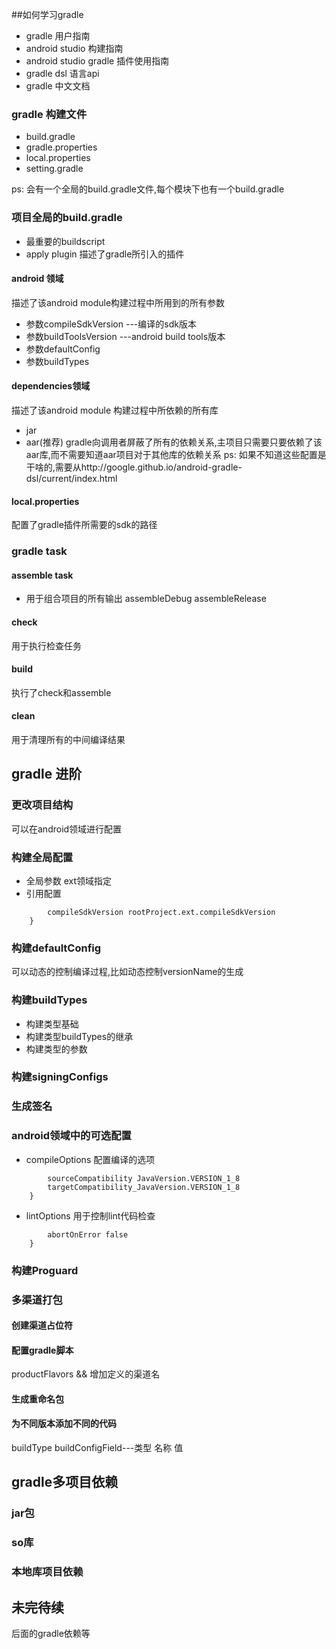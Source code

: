 ##如何学习gradle
* gradle 用户指南
* android studio 构建指南
* android studio gradle 插件使用指南
* gradle dsl 语言api
* gradle 中文文档 


### gradle 构建文件
* build.gradle
* gradle.properties
* local.properties
* setting.gradle

ps: 会有一个全局的build.gradle文件,每个模块下也有一个build.gradle

### 项目全局的build.gradle
* 最重要的buildscript
* apply plugin 描述了gradle所引入的插件
#### android 领域 
描述了该android module构建过程中所用到的所有参数

* 参数compileSdkVersion ---编译的sdk版本
* 参数buildToolsVersion ---android build tools版本
* 参数defaultConfig
* 参数buildTypes
#### dependencies领域 
描述了该android module 构建过程中所依赖的所有库

* jar
* aar(推荐) gradle向调用者屏蔽了所有的依赖关系,主项目只需要只要依赖了该aar库,而不需要知道aar项目对于其他库的依赖关系
ps: 如果不知道这些配置是干啥的,需要从http://google.github.io/android-gradle-dsl/current/index.html

#### local.properties
配置了gradle插件所需要的sdk的路径

### gradle task
#### assemble task 
* 用于组合项目的所有输出 assembleDebug assembleRelease
#### check
用于执行检查任务
#### build
执行了check和assemble
#### clean
用于清理所有的中间编译结果

## gradle 进阶
### 更改项目结构
可以在android领域进行配置
### 构建全局配置
* 全局参数 ext领域指定
* 引用配置 
``` android{
		compileSdkVersion rootProject.ext.compileSdkVersion
    }
```
### 构建defaultConfig
可以动态的控制编译过程,比如动态控制versionName的生成

### 构建buildTypes
* 构建类型基础
* 构建类型buildTypes的继承
* 构建类型的参数

### 构建signingConfigs
### 生成签名

### android领域中的可选配置
* compileOptions 配置编译的选项
``` compileOptions{
		sourceCompatibility JavaVersion.VERSION_1_8
		targetCompatibility_JavaVersion.VERSION_1_8
	}
```
* lintOptions
用于控制lint代码检查
``` lintOptions{
		abortOnError false
	}
```
### 构建Proguard
### 多渠道打包
#### 创建渠道占位符
#### 配置gradle脚本
productFlavors && 增加定义的渠道名
#### 生成重命名包
#### 为不同版本添加不同的代码
buildType buildConfigField---类型 名称 值 

## gradle多项目依赖
### jar包
### so库
### 本地库项目依赖


## 未完待续
后面的gradle依赖等



